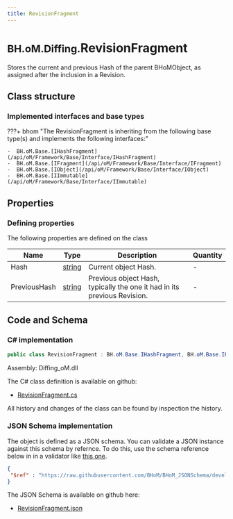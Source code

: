 ```yaml
---
title: RevisionFragment
---
```


# <small>BH.oM.Diffing.</small>**RevisionFragment**

Stores the current and previous Hash of the parent BHoMObject, as assigned after the inclusion in a Revision.

## Class structure

### Implemented interfaces and base types

???+ bhom "The RevisionFragment is inheriting from the following base type(s) and implements the following interfaces:"

    -  BH.oM.Base.[IHashFragment](/api/oM/Framework/Base/Interface/IHashFragment)
    -  BH.oM.Base.[IFragment](/api/oM/Framework/Base/Interface/IFragment)
    -  BH.oM.Base.[IObject](/api/oM/Framework/Base/Interface/IObject)
    -  BH.oM.Base.[IImmutable](/api/oM/Framework/Base/Interface/IImmutable)


## Properties



### Defining properties

The following properties are defined on the class

| Name             | Type             | Description      | Quantity         |
|------------------|------------------|------------------|------------------|
| Hash | [string](https://learn.microsoft.com/en-us/dotnet/api/System.String?view=netstandard-2.0) | Current object Hash. | - |
| PreviousHash | [string](https://learn.microsoft.com/en-us/dotnet/api/System.String?view=netstandard-2.0) | Previous object Hash, typically the one it had in its previous Revision. | - |


## Code and Schema

### C# implementation

``` C# title="C#"
public class RevisionFragment : BH.oM.Base.IHashFragment, BH.oM.Base.IFragment, BH.oM.Base.IObject, BH.oM.Base.IImmutable
```

Assembly: Diffing_oM.dll

The C# class definition is available on github:

- [RevisionFragment.cs](https://github.com/BHoM/BHoM/blob/develop/Diffing_oM/RevisionFragment.cs)

All history and changes of the class can be found by inspection the history.
### JSON Schema implementation

The object is defined as a JSON schema. You can validate a JSON instance against this schema by refernce. To do this, use the schema reference below in in a validator like [this one](https://www.jsonschemavalidator.net/).

``` json title="JSON Schema"
{
 "$ref" : "https://raw.githubusercontent.com/BHoM/BHoM_JSONSchema/develop/Diffing_oM/RevisionFragment.json"
}
```

The JSON Schema is available on github here:

- [RevisionFragment.json](https://github.com/BHoM/BHoM_JSONSchema/blob/develop/Diffing_oM/RevisionFragment.json)
